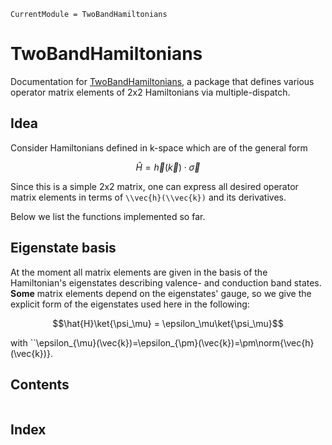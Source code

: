 ```@meta
CurrentModule = TwoBandHamiltonians
```

# TwoBandHamiltonians

Documentation for [TwoBandHamiltonians](https://github.com/howbgl/TwoBandHamiltonians.jl),
a package that defines various operator matrix elements of 2x2 Hamiltonians via
multiple-dispatch.

## Idea

Consider Hamiltonians defined in k-space which are of the general form

```math
\hat{H} = \vec{h}(\vec{k})\cdot\vec{\sigma}
```

Since this is a simple 2x2 matrix, one can express all desired operator matrix elements
in terms of ``\\vec{h}(\\vec{k})`` and its derivatives.

Below we list the functions implemented so far.

## Eigenstate basis

At the moment all matrix elements are given in the basis of the Hamiltonian's eigenstates
describing valence- and conduction band states.
**Some** matrix elements depend on the eigenstates' gauge, so we give the explicit form of
the eigenstates used here in the following:

```math
\hat{H}\ket{\psi_\mu} = \epsilon_\mu\ket{\psi_\mu}
```
with ``\\epsilon_{\\mu}(\\vec{k})=\\epsilon_{\\pm}(\\vec{k})=\\pm\\norm{\\vec{h}(\\vec{k})}.

## Contents

```@contents
```

## Index

```@index
```
